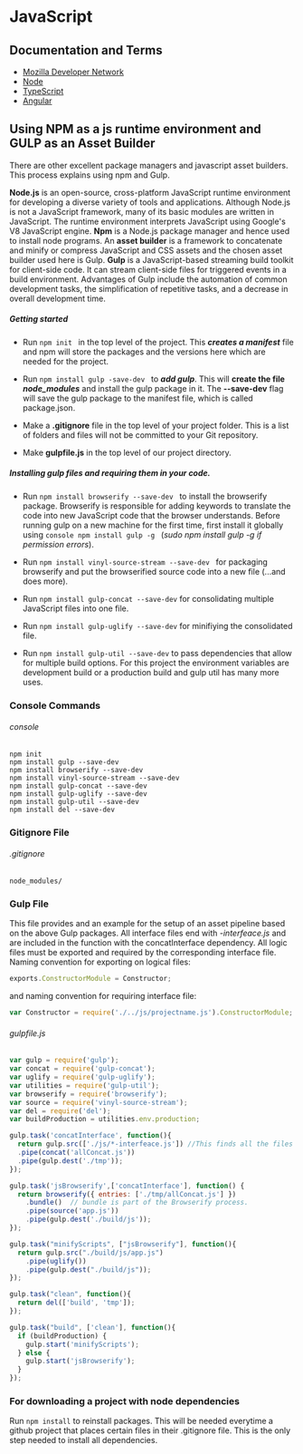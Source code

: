 #  JavaScript
## Documentation and Terms
- [Mozilla Developer Network](https://developer.mozilla.org/en-US/docs/Web/JavaScript)
- [Node](https://nodejs.org/en/)
- [TypeScript](http://www.typescriptlang.org/)
- [Angular](https://angularjs.org/)

## Using NPM as a js runtime environment and GULP as an Asset Builder

There are other excellent package managers and javascript asset builders.  This process explains using npm and Gulp.

**Node.js** is an open-source, cross-platform JavaScript runtime environment for developing a diverse variety of tools and applications. Although Node.js is not a JavaScript framework, many of its basic modules are written in JavaScript. The runtime environment interprets JavaScript using Google's V8 JavaScript engine. **Npm** is a Node.js package manager and hence used to install node programs.  An **asset builder** is a framework to concatenate and minify or compress JavaScript and CSS assets and the chosen asset builder used here is Gulp.  **Gulp** is a JavaScript-based streaming build toolkit for client-side code. It can stream client-side files for triggered events in a build environment. Advantages of Gulp include the automation of common development tasks, the simplification of repetitive tasks, and a decrease in overall development time.

##### Getting started
- Run ```npm init ``` in the top level of the project. This **_creates a manifest_** file and npm will store the packages and the versions here which are needed for the project.

- Run ```npm install gulp -save-dev ``` to **_add gulp_**. This will __create the file *node_modules*__ and install the gulp package in it.  The **--save-dev** flag will save the gulp package to the manifest file, which is called package.json.  

- Make a **.gitignore** file in the top level of your project folder.  This is a list of folders and files will not be committed to your Git repository.

- Make **gulpfile.js** in the top level of our project directory.

##### Installing gulp files and requiring them in your code.

- Run ```npm install browserify --save-dev ``` to install the browserify package.  Browserify is responsible for adding keywords to translate the code into new JavaScript code that the browser understands. Before running gulp on a new machine for the first time, first install it globally using ```console npm install gulp -g ``` (_sudo npm install gulp -g if permission errors_).

- Run ```npm install vinyl-source-stream --save-dev ``` for packaging browserify and put the browserified source code into a new file (...and does more).

- Run ```npm install gulp-concat --save-dev``` for consolidating multiple JavaScript files into one file.

- Run ```npm install gulp-uglify --save-dev``` for minifiying the consolidated file.

- Run ```npm install gulp-util --save-dev``` to pass dependencies that allow for multiple build options.  For this project the environment variables are development build or a production build and gulp util has many more uses.

### Console Commands
###### console
```console
npm init
npm install gulp --save-dev
npm install browserify --save-dev
npm install vinyl-source-stream --save-dev
npm install gulp-concat --save-dev
npm install gulp-uglify --save-dev
npm install gulp-util --save-dev
npm install del --save-dev
```
### Gitignore File
###### .gitignore
```file
node_modules/
```
### Gulp File

This file provides and an example for the setup of an asset pipeline based on the above Gulp packages.  All interface files end with *-interfeace.js* and are included in the function with the concatInterface dependency.  All logic files must be exported and required by the corresponding interface file. Naming convention for exporting on logical files:
```js
exports.ConstructorModule = Constructor;
```
and naming convention for requiring interface file:
```js
var Constructor = require('./../js/projectname.js').ConstructorModule;
```

###### gulpfile.js
```js
var gulp = require('gulp');
var concat = require('gulp-concat');
var uglify = require('gulp-uglify');
var utilities = require('gulp-util');
var browserify = require('browserify');
var source = require('vinyl-source-stream');
var del = require('del');
var buildProduction = utilities.env.production;

gulp.task('concatInterface', function(){
  return gulp.src(['./js/*-interfeace.js']) //This finds all the files
  .pipe(concat('allConcat.js'))
  .pipe(gulp.dest('./tmp'));
});

gulp.task('jsBrowserify',['concatInterface'], function() {
  return browserify({ entries: ['./tmp/allConcat.js'] })
    .bundle()  // bundle is part of the Browserify process.
    .pipe(source('app.js'))
    .pipe(gulp.dest('./build/js'));
});

gulp.task("minifyScripts", ["jsBrowserify"], function(){
  return gulp.src("./build/js/app.js")
    .pipe(uglify())
    .pipe(gulp.dest("./build/js"));
});

gulp.task("clean", function(){
  return del(['build', 'tmp']);
});

gulp.task("build", ['clean'], function(){
  if (buildProduction) {
    gulp.start('minifyScripts');
  } else {
    gulp.start('jsBrowserify');
  }
});
```
### For downloading a project with node dependencies
Run ```npm install``` to reinstall packages. This will be needed everytime a github project that places certain files in their .gitignore file.  This is the only step needed to install all dependencies.
